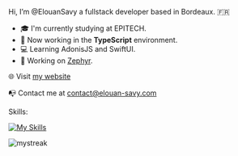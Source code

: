 Hi, I’m @ElouanSavy a fullstack developer based in Bordeaux. :fr:

+ :mortar_board: I'm currently studying at EPITECH.
+ :rocket: Now working in the __TypeScript__ environment.
+ :computer: Learning AdonisJS and SwiftUI.
+ :seedling: Working on [Zephyr](https://zephyr-weather.fr/).

:globe_with_meridians: Visit [my website](https://www.elouan-savy.com)

:mailbox_with_no_mail: Contact me at [contact@elouan-savy.com](mailto:contact@elouan-savy.com)

Skills:

[![My Skills](https://skillicons.dev/icons?i=ts,swift,next,react,nodejs,adonis,graphql,prisma,cpp,docker,figma)](https://skillicons.dev)

<img src="https://github-readme-streak-stats.herokuapp.com/?user=ElouanSavy&theme=tokyonight" alt="mystreak"/>
